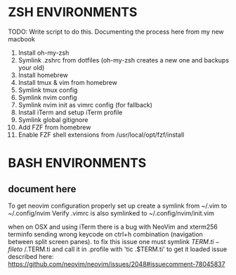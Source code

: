 # ZSH ENVIRONMENTS

TODO: Write script to do this. Documenting the process here from my new macbook

1. Install oh-my-zsh
2. Symlink .zshrc from dotfiles (oh-my-zsh creates a new one and backups your old)
3. Install homebrew
4. Install tmux & vim from homebrew
5. Symlink tmux config
6. Symlink nvim config
7. Symlink nvim init as vimrc config (for fallback)
8. Install iTerm and setup iTerm profile
9. Symlink global gitignore
10. Add FZF from homebrew
11. Enable FZF shell extensions from /usr/local/opt/fzf/install

# BASH ENVIRONMENTS

## document here

To get neovim configuration properly set up create a symlink from ~/.vim to ~/.config/nvim
Verify .vimrc is also symlinked to ~/.config/nvim/init.vim

when on OSX and using iTerm there is a bug with NeoVim and xterm256 terminfo sending wrong keycode
on ctrl+h combination (navigation between split screen panes). to fix this issue one must symlink
$TERM.ti -file to ~/.$TERM.ti and call it in .profile with 'tic .$TERM.ti' to get it loaded
issue described here:
https://github.com/neovim/neovim/issues/2048#issuecomment-78045837

